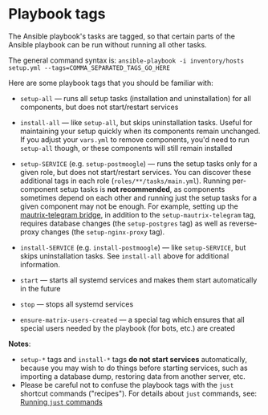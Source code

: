 # Playbook tags

The Ansible playbook's tasks are tagged, so that certain parts of the Ansible playbook can be run without running all other tasks.

The general command syntax is: `ansible-playbook -i inventory/hosts setup.yml --tags=COMMA_SEPARATED_TAGS_GO_HERE`

Here are some playbook tags that you should be familiar with:

- `setup-all` — runs all setup tasks (installation and uninstallation) for all components, but does not start/restart services

- `install-all` — like `setup-all`, but skips uninstallation tasks. Useful for maintaining your setup quickly when its components remain unchanged. If you adjust your `vars.yml` to remove components, you'd need to run `setup-all` though, or these components will still remain installed

- `setup-SERVICE` (e.g. `setup-postmoogle`) — runs the setup tasks only for a given role, but does not start/restart services. You can discover these additional tags in each role (`roles/**/tasks/main.yml`). Running per-component setup tasks is **not recommended**, as components sometimes depend on each other and running just the setup tasks for a given component may not be enough. For example, setting up the [mautrix-telegram bridge](configuring-playbook-bridge-mautrix-telegram.md), in addition to the `setup-mautrix-telegram` tag, requires database changes (the `setup-postgres` tag) as well as reverse-proxy changes (the `setup-nginx-proxy` tag).

- `install-SERVICE` (e.g. `install-postmoogle`) — like `setup-SERVICE`, but skips uninstallation tasks. See `install-all` above for additional information.

- `start` — starts all systemd services and makes them start automatically in the future

- `stop` — stops all systemd services

- `ensure-matrix-users-created` — a special tag which ensures that all special users needed by the playbook (for bots, etc.) are created

**Notes**:
- `setup-*` tags and `install-*` tags **do not start services** automatically, because you may wish to do things before starting services, such as importing a database dump, restoring data from another server, etc.
- Please be careful not to confuse the playbook tags with the `just` shortcut commands ("recipes"). For details about `just` commands, see: [Running `just` commands](just.md)
